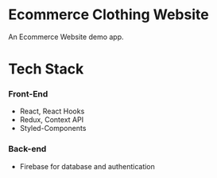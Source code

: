 # Ecommerce Clothing Website

An Ecommerce Website demo app.

# Tech Stack

### Front-End

- React, React Hooks
- Redux, Context API
- Styled-Components

### Back-end

- Firebase for database and authentication
